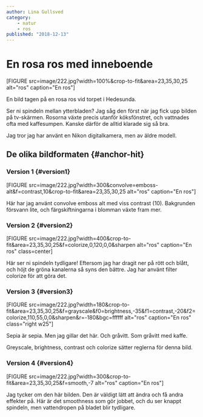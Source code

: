 ```yaml
---
author: Lina Gullsved
category:
    - natur
    - ros
published: "2018-12-13"
---
```

En rosa ros med inneboende
==================================
[FIGURE src=image/222.jpg?width=100%&crop-to-fit&area=23,35,30,25 alt="ros" caption="En ros"]


En bild tagen på en rosa ros vid torpet i Hedesunda.
<!--more-->

Ser ni spindeln mellan ytterbladen? Jag såg den först när jag fick upp bilden på tv-skärmen. Rosorna växte precis utanför köksfönstret, och vattnades ofta med kaffesumpen. Kanske därför de alltid klarade sig så bra.

Jag tror jag har använt en Nikon digitalkamera, men av äldre modell.

De olika bildformaten {#anchor-hit}
-----------------------------------
### Version 1 {#version1}
[FIGURE src=image/222.jpg?width=300&convolve=emboss-alt&f=contrast,10&crop-to-fit&area=23,35,30,25 alt="ros" caption="En ros"]

Här har jag använt convolve emboss alt med viss contrast (10). Bakgrunden försvann lite, och färgskiftningarna i blomman växte fram mer.

### Version 2 {#version2}
[FIGURE src=image/222.jpg?width=400&crop-to-fit&area=23,35,30,25&f=colorize,0,120,0,0&sharpen alt="ros" caption="En ros" class=center]

Här ser ni spindeln tydligare! Eftersom jag har dragit ner på rött och blått, och höjt de gröna kanalerna så syns den bättre. Jag har använt filter colorize för att göra det.

### Version 3 {#version3}
[FIGURE src=image/222.jpg?width=180&crop-to-fit&area=23,35,30,25&f=grayscale&f0=brightness,-35&f1=contrast,-20&f2=colorize,110,55,0,0&sharpen&r=-180&bgc=ffffff alt="ros" caption="En ros" class="right w25"]

Sepia är sepia. Men jag gillar det här. Och gråvitt. Som gråvitt med kaffe.

Greyscale, brightness, contrast och colorize sätter reglerna för denna bild.

### Version 4 {#version4}
[FIGURE src=image/222.jpg?width=300&crop-to-fit&area=23,35,30,25&f=smooth,-7 alt="ros" caption="En ros"]

Jag tycker om den här bilden. Den är väldigt lätt att ändra och få andra effekter på. Här är det smoothness som gör jobbet, och du ser knappt spindeln, men vattendropen på bladet blir tydligare.
